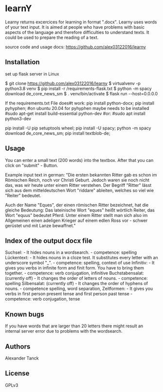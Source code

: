 learnY
===============================================================================
Learny returns excercices for learning in format ".docx". ﻿Learny uses words of
your text input. It is aimed at people who have problems with basic aspects of
the language and therefore difficulties to understand texts. It could be used to
prepare the reading of a text.

source code and usage docs: https://github.com/alex03122016/learny

Installation
-------------------------------------------------------------------------------
set up flask server in Linux

$ git clone https://github.com/alex03122016/learny
$ virtualvenv -p python3.8 venv
$ pip install -r /requirements-flask.txt
$ python -m spacy download de_core_news_sm
$ . venv/bin/activate
$ flask run --host=0.0.0.0

If the requirements.txt File does#t work:
pip install python-docx;
pip install pyhyphen;
#on ubuntu 20.04 for pyhyphen maybe needs to be installed
#sudo apt-get install build-essential python-dev
#or:
#sudo apt install python3-dev

pip install -U pip setuptools wheel;
pip install -U spacy;
python -m spacy download de_core_news_sm;
pip install textblob-de;

Usage
-------------------------------------------------------------------------------

You can enter a small text (200 words) into the textbox. After that you can
click on "submit" - Button.

Example input text in german:
"Die ersten bekannten Ritter gab es schon im Römischen Reich, noch vor Christi
Geburt. Jedoch waren sie noch nicht das, was wir heute unter einem Ritter
verstehen. Der Begriff "Ritter" lässt sich aus dem mitteldeutschen Wort
"riddare" ableiten, welches so viel wie "Reiter" bedeutet.

Auch der Name "Eques", der einen römischen Ritter bezeichnet, hat die gleiche
Bedeutung: Das lateinische Wort "eques" heißt wörtlich Reiter, das Wort "equus"
 bedeutet Pferd. Unter einem Ritter stellt man sich also im Allgemeinen einen
 adeligen Krieger auf einem edlen Ross vor - schwer gerüstet und mit Lanze
 bewaffnet."

Index of the output docx file
-------------------------------------------------------------------------------

Suchsel: 	- It hides nouns in a wordsearch.
					- competence: spelling
Lückentext:
          - It hides nouns in a cloze test. It substitutes every letter with an
						underscore symbol "_".
					- competence: spelling, context of use
Infinitiv:
 	        - It gives you verbs in infinite form and finit form. You have to bring
						them together.
					- competence:  verb conjugation, infinitive
Buchstabensalat: (currently off)
		      - It changes the order of letters of nouns.
					- competence: spelling
Silbensalat: (currently off)
 	        - It changes the order of hyphens of nouns.
					- competence spelling, word separation,
Zeitformen:
 	        - It gives you verbs in first person present tense and first person past
						tense
					- competence:  verb conjugation, tense

Known bugs
-------------------------------------------------------------------------------
If you have words that are larger than 20 letters there might result an internal
server error due to problems with the wordsearch.

Authors
-------------------------------------------------------------------------------
Alexander Tanck

License
-------------------------------------------------------------------------------
GPLv3
